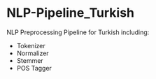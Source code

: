 # NLP-Pipeline_Turkish
NLP Preprocessing Pipeline for Turkish including:
* Tokenizer
* Normalizer
* Stemmer
* POS Tagger
